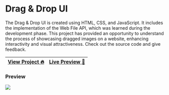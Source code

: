 # Drag & Drop UI

The Drag & Drop UI is created using HTML, CSS, and JavaScript. It includes the implementation of the Web File API, which was learned during the development phase. This project has provided an opportunity to understand the process of showcasing dragged images on a website, enhancing interactivity and visual attractiveness. Check out the source code and give feedback.

| [View Project 🔥](https://aftabrehan.com/portfolio/drag-drop-ui) | [Live Preview 🚀](https://drag-drop-ui.netlify.app) |
| ---------------------------------------------------------------- | --------------------------------------------------- |

### Preview

<div>
  <a href="https://aftabrehan.com/portfolio/paper-scissor-rock-game">
    <img style="max-width:300px;" src="https://cdn.loom.com/sessions/thumbnails/e2f8b8e0b8a447e4ba85ccaa67d998de-with-play.gif">
  </a>
</div>
